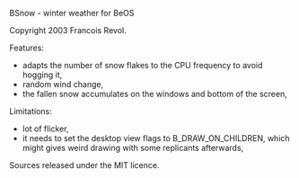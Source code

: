 BSnow - winter weather for BeOS

Copyright 2003 Francois Revol.

Features:

- adapts the number of snow flakes to the CPU frequency to avoid hogging it,
- random wind change,
- the fallen snow accumulates on the windows and bottom of the screen,


Limitations:
- lot of flicker,
- it needs to set the desktop view flags to B_DRAW_ON_CHILDREN, which might gives weird drawing with some replicants afterwards,


Sources released under the MIT licence.
